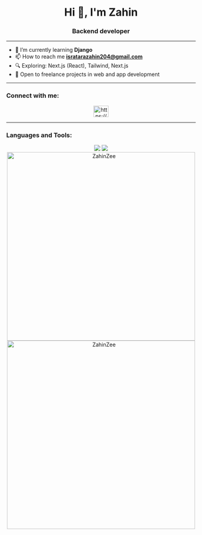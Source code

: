 

<!--
**ZahinZee/ZahinZee** is a ✨ _special_ ✨ repository because its `README.md` (this file) appears on your GitHub profile.

Here are some ideas to get you started:

- 🔭 I’m currently working on ...
- 🌱 I’m currently learning ...
- 👯 I’m looking to collaborate on ...
- 🤔 I’m looking for help with ...
- 💬 Ask me about ...
- 📫 How to reach me: ...
-->
<h1 align="center">Hi 👋, I'm Zahin</h1>
<h3 align="center">Backend developer</h3>



<hr>

- 🌱 I’m currently learning **Django**
- 📫 How to reach me **isratarazahin204@gmail.com**
- 🔍 Exploring: Next.js (React), Tailwind, Next.js
- 💼 Open to freelance projects in web and app development



<hr>

<h3 align="left">Connect with me:</h3>
<p align="center">
<a href="https://www.linkedin.com/in/israt-ara-zahin-b807ba201/" target="blank"><img align="center" src="https://raw.githubusercontent.com/rahuldkjain/github-profile-readme-generator/master/src/images/icons/Social/linked-in-alt.svg" alt="https://www.linkedin.com/in/israt-ara-zahin-b807ba201/" height="30" width="40" /></a>

</p>

<hr>

<h3 align="left">Languages and Tools:</h3>
   
   <div align="center">
    <img src="https://skillicons.dev/icons?i=html,css,python,vscode,github,figma,tailwind,git" />
    <img src="https://skillicons.dev/icons?i=javascript,mongodb,mysql,postgreesql /><br>
</div>
<hr>



<div align="center">
  <img src="https://github-readme-stats.vercel.app/api/top-langs?username=ZahinZee&show_icons=true&locale=en&layout=compact" alt="ZahinZee"  width="500" />
</div>
<div align="center">
  <img src="https://github-readme-streak-stats.herokuapp.com/?user=ZahinZee&" alt="ZahinZee" width="500" />
</div>

<!--

# 💻 Tech Stack:
![Python](https://img.shields.io/badge/python-3670A0?style=for-the-badge&logo=python&logoColor=ffdd54) ![HTML5](https://img.shields.io/badge/html5-%23E34F26.svg?style=for-the-badge&logo=html5&logoColor=white) ![MySQL](https://img.shields.io/badge/mysql-4479A1.svg?style=for-the-badge&logo=mysql&logoColor=white) ![Canva](https://img.shields.io/badge/Canva-%2300C4CC.svg?style=for-the-badge&logo=Canva&logoColor=white) ![JavaScript](https://img.shields.io/badge/java-%23ED8B00.svg?style=for-the-badge&logo=openjdk&logoColor=white) ![CSS3](https://img.shields.io/badge/css3-%231572B6.svg?style=for-the-badge&logo=css3&logoColor=white) ![WordPress](https://img.shields.io/badge/WordPress-%23117AC9.svg?style=for-the-badge&logo=WordPress&logoColor=white) ![Bootstrap](https://img.shields.io/badge/bootstrap-%238511FA.svg?style=for-the-badge&logo=bootstrap&logoColor=white)
# 📊 GitHub Stats:
![](https://github-readme-stats.vercel.app/api?username=Zahin&theme=transparent&hide_border=false&include_all_commits=false&count_private=false)<br/>
![](https://nirzak-streak-stats.vercel.app/?user=Zahin&theme=transparent&hide_border=false)<br/>
![](https://github-readme-stats.vercel.app/api/top-langs/?username=Zahin&theme=transparent&hide_border=false&include_all_commits=false&count_private=false&layout=compact)

---
[![](https://visitcount.itsvg.in/api?id=Zahin&icon=0&color=0)](https://visitcount.itsvg.in)

 Proudly created with GPRM ( https://gprm.itsvg.in ) -->
<!-- Proudly created with GPRM ( https://gprm.itsvg.in ) -->
